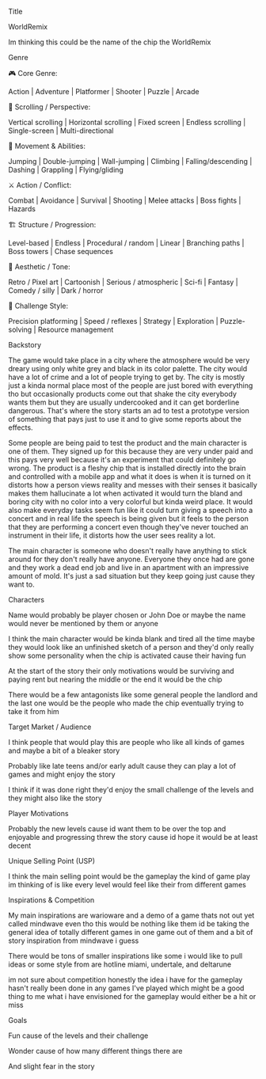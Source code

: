 Title 

WorldRemix 

Im thinking this could be the name of the chip the WorldRemix 

Genre

🎮 Core Genre:

Action | Adventure | Platformer | Shooter | Puzzle | Arcade

📜 Scrolling / Perspective:

Vertical scrolling | Horizontal scrolling | Fixed screen | Endless scrolling | Single-screen | Multi-directional

🧗 Movement & Abilities:

Jumping | Double-jumping | Wall-jumping | Climbing | Falling/descending | Dashing | Grappling | Flying/gliding

⚔️ Action / Conflict:

Combat | Avoidance | Survival | Shooting | Melee attacks | Boss fights | Hazards

🏗 Structure / Progression:

Level-based | Endless | Procedural / random | Linear | Branching paths | Boss towers | Chase sequences

🎨 Aesthetic / Tone:

Retro / Pixel art | Cartoonish | Serious / atmospheric | Sci-fi | Fantasy | Comedy / silly | Dark / horror

🧩 Challenge Style:

Precision platforming | Speed / reflexes | Strategy | Exploration | Puzzle-solving | Resource management


Backstory

The game would take place in a city where the atmosphere would be very dreary using only white grey and black in its color palette. The city would have a lot of crime and a lot of people trying to get by. The city is mostly just a kinda normal place most of the people are just bored with everything tho but occasionally products come out that shake the city everybody wants them but they are usually undercooked and it can get borderline dangerous. That's where the story starts an ad to test a prototype version of something that pays just to use it and to give some reports about the effects.

Some people are being paid to test the product and the main character is one of them. They signed up for this because they are very under paid and this pays very well because it's an experiment that could definitely go wrong. The product is a fleshy chip that is installed directly into the brain and controlled with a mobile app and what it does is when it is turned on it distorts how a person views reality and messes with their senses it basically makes them hallucinate a lot when activated it would turn the bland and boring city with no color into a very colorful but kinda weird place. It would also make everyday tasks seem fun like it could turn giving a speech into a concert and in real life the speech is being given but it feels to the person that they are performing a concert even though they've never touched an instrument in their life, it distorts how the user sees reality a lot.

The main character is someone who doesn't really have anything to stick around for they don't really have anyone. Everyone they once had are gone and they work a dead end job and live in an apartment with an impressive amount of mold. It's just a sad situation but they keep going just cause they want to.

Characters

Name would probably be player chosen or John Doe or maybe the name would never be mentioned by them or anyone 

I think the main character would be kinda blank and tired all the time maybe they would look like an unfinished sketch of a person and they'd only really show some personality when the chip is activated cause their having fun 

At the start of the story their only motivations would be surviving and paying rent but nearing the middle or the end it would be the chip 

There would be a few antagonists like some general people the landlord and the last one would be the people who made the chip eventually trying to take it from him

Target Market / Audience

I think people that would play this are people who like all kinds of games and maybe a bit of a bleaker story 

Probably like late teens and/or early adult cause they can play a lot of games and might enjoy the story

I think if it was done right they'd enjoy the small challenge of the levels and they might also like the story

 Player Motivations

Probably the new levels cause id want them to be over the top and enjoyable and progressing threw the story cause id hope it would be at least decent

Unique Selling Point (USP)

I think the main selling point would be the gameplay the kind of game play im thinking of is like every level would feel like their from different games 

Inspirations & Competition

My main inspirations are warioware and a demo of a game thats not out yet called mindwave even tho this would be nothing like them id be taking the general idea of totally different games in one game out of them and a bit of story inspiration from mindwave i guess

There would be tons of smaller inspirations like some i would like to pull ideas or some style from are hotline miami, undertale, and deltarune

im not sure about competition honestly the idea i have for the gameplay hasn't really been done in any games I've played which might be a good thing to me what i have envisioned for the gameplay would either be a hit or miss 

Goals

Fun cause of the levels and their challenge 

Wonder cause of how many different things there are 

And slight fear in the story

